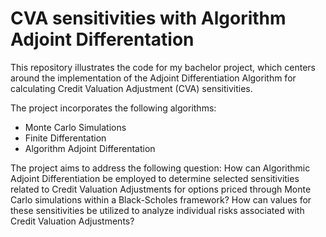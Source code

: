 # CVA sensitivities with Algorithm Adjoint Differentation
This repository illustrates the code for my bachelor project, which centers around the implementation of the Adjoint Differentiation Algorithm for calculating Credit Valuation Adjustment (CVA) sensitivities.

The project incorporates the following algorithms:
* Monte Carlo Simulations
* Finite Differentation
* Algorithm Adjoint Differentation

The project aims to address the following question:
How can Algorithmic Adjoint Differentiation be employed to determine selected sensitivities related to Credit Valuation Adjustments for options priced through Monte Carlo simulations within a Black-Scholes framework? How can values for these sensitivities be utilized to analyze individual risks associated with Credit Valuation Adjustments?

